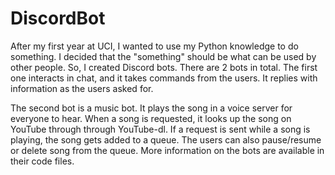 # DiscordBot

After my first year at UCI, I wanted to use my Python knowledge to do something.
I decided that the "something" should be what can be used by other people. So,
I created Discord bots. There are 2 bots in total. The first one interacts in 
chat, and it takes commands from the users. It replies with information as the
users asked for.

The second bot is a music bot. It plays the song in a voice server for everyone
to hear. When a song is requested, it looks up the song on YouTube through
through YouTube-dl. If a request is sent while a song is playing, the song
gets added to a queue. The users can also pause/resume or delete song from the
queue. More information on the bots are available in their code files.
